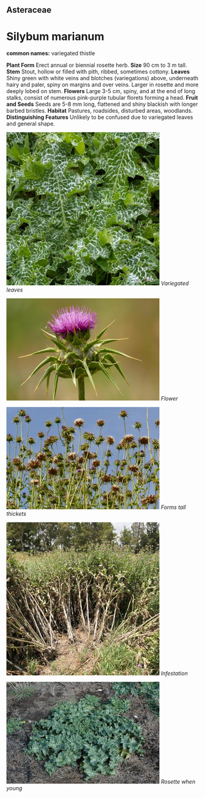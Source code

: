 ## Asteraceae
# Silybum marianum
**common names:** variegated thistle

**Plant Form** Erect annual or biennial rosette herb. **Size** 90 cm to 3 m tall. **Stem** Stout, hollow or filled with pith, ribbed, sometimes cottony. **Leaves** Shiny green with white veins and blotches (variegations) above, underneath hairy and paler, spiny on margins and over veins. Larger in rosette and more deeply lobed on stem. **Flowers** Large 3-5 cm, spiny, and at the end of long stalks, consist of numerous pink-purple tubular florets forming a head. **Fruit and Seeds** Seeds are 5-8 mm long, flattened and shiny blackish with longer barbed bristles. **Habitat** Pastures, roadsides, disturbed areas, woodlands. **Distinguishing Features** Unlikely to be confused due to variegated leaves and general shape.


![Variegated leaves](62078__SDI0851.jpg)
 *Variegated leaves* 

![Flower](8942_P6890156.jpg)
 *Flower* 

![Forms tall thickets](8954_P6890168.jpg)
 *Forms tall thickets* 

![Infestation](69320_P1011731.jpg)
 *Infestation* 

![Rosette when young](21081_Silybum-marianum20.jpg)
 *Rosette when young* 

